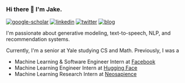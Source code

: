 ### Hi there 👋 I'm Jake.

<!--
**jaketae/jaketae** is a ✨ _special_ ✨ repository because its `README.md` (this file) appears on your GitHub profile.

Here are some ideas to get you started:

- 🔭 I’m currently working on ...
- 🌱 I’m currently learning ...
- 👯 I’m looking to collaborate on ...
- 🤔 I’m looking for help with ...
- 💬 Ask me about ...
- 📫 How to reach me: ...
- 😄 Pronouns: ...
- ⚡ Fun fact: ...
-->

[![google-scholar](https://img.shields.io/badge/google%20scholar-black?&logo=google-scholar&logoColor=white&link=https://scholar.google.com/citations?user=6qnAUTMAAAAJ&hl=en)](https://scholar.google.com/citations?user=6qnAUTMAAAAJ&hl=en)
[![linkedin](https://img.shields.io/badge/linkedin-black?logo=Linkedin&logoColor=white&link=https://www.linkedin.com/in/jaketae/)](https://www.linkedin.com/in/jaketae/)
[![twitter](https://img.shields.io/badge/twitter-black?logo=twitter&logoColor=white&link=https://twitter.com/jaesung.tae)](https://twitter.com/jaesung.tae)
[![blog](https://img.shields.io/badge/blog-black?logo=jekyll&logoColor=white&link=https://jaketae.github.io)](https://jaketae.github.io)

I'm passionate about generative modeling, text-to-speech, NLP, and recommendation systems.

Currently, I'm a senior at Yale studying CS and Math. Previously, I was a

* Machine Learning & Software Engineer Intern at [Facebook](https://about.meta.com)
* Machine Learning Engineer Intern at [Hugging Face](https://huggingface.co)
* Machine Learning Research Intern at [Neosapience](https://neosapience.com)

<!-- [![gh-stats](https://github-readme-stats.vercel.app/api?username=jaketae&show_icons=true&hide=commits&count_private=true&theme=transparent)](https://github.com/jaketae) -->
